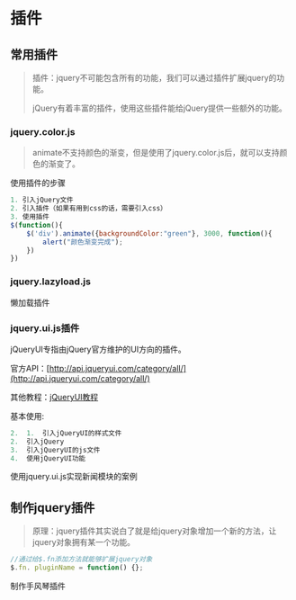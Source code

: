 # 插件

## 常用插件

> 插件：jquery不可能包含所有的功能，我们可以通过插件扩展jquery的功能。
>
> jQuery有着丰富的插件，使用这些插件能给jQuery提供一些额外的功能。

### jquery.color.js

> animate不支持颜色的渐变，但是使用了jquery.color.js后，就可以支持颜色的渐变了。

使用插件的步骤
```javascript
1. 引入jQuery文件
2. 引入插件（如果有用到css的话，需要引入css）
3. 使用插件
$(function(){
    $('div').animate({backgroundColor:"green"}, 3000, function(){
        alert("颜色渐变完成");
    })
})
```

### jquery.lazyload.js

懒加载插件

### jquery.ui.js插件

jQueryUI专指由jQuery官方维护的UI方向的插件。

官方API：[http://api.jqueryui.com/category/all/](http://api.jqueryui.com/category/all/)

其他教程：[jQueryUI教程](http://www.runoob.com/jqueryui/jqueryui-tutorial.html)

基本使用:
```javascript
2.	1.	引入jQueryUI的样式文件
2.	引入jQuery
3.	引入jQueryUI的js文件
4.	使用jQueryUI功能
```
使用jquery.ui.js实现新闻模块的案例

## 制作jquery插件

> 原理：jquery插件其实说白了就是给jquery对象增加一个新的方法，让jquery对象拥有某一个功能。

```javascript
//通过给$.fn添加方法就能够扩展jquery对象
$.fn. pluginName = function() {};
```

制作手风琴插件

